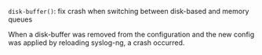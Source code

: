 `disk-buffer()`: fix crash when switching between disk-based and memory queues

When a disk-buffer was removed from the configuration and the new config was
applied by reloading syslog-ng, a crash occurred.
